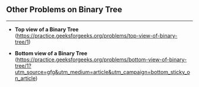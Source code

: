 ## Other Problems on Binary Tree

---

- **Top view of a Binary Tree** (https://practice.geeksforgeeks.org/problems/top-view-of-binary-tree/1)

- **Bottom view of a Binary Tree** (https://practice.geeksforgeeks.org/problems/bottom-view-of-binary-tree/1?utm_source=gfg&utm_medium=article&utm_campaign=bottom_sticky_on_article)
